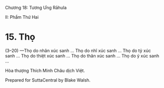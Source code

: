  

Chương 18: Tương Ưng Rāhula

II: Phẩm Thứ Hai

# 15\. Thọ

(3–20) —Thọ do nhãn xúc sanh … Thọ do nhĩ xúc sanh … Thọ do tỷ xúc sanh … Thọ do thiệt xúc sanh … Thọ do thân xúc sanh … Thọ do ý xúc sanh …

Hòa thượng Thích Minh Châu dịch Việt.

Prepared for SuttaCentral by Blake Walsh.